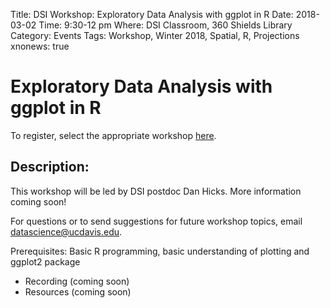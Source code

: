 Title: DSI Workshop: Exploratory Data Analysis with ggplot in R
Date: 2018-03-02
Time: 9:30-12 pm
Where: DSI Classroom, 360 Shields Library
Category: Events
Tags: Workshop, Winter 2018, Spatial, R, Projections
xnonews: true

# Exploratory Data Analysis with ggplot in R

To register, select the appropriate workshop [here](https://forms.library.ucdavis.edu/classes/descriptions.php#class174).

## Description:

This workshop will be led by DSI postdoc Dan Hicks. More information coming soon!

 For questions or to send suggestions for future workshop topics, email datascience@ucdavis.edu.

Prerequisites: 
Basic R programming, basic understanding of plotting and ggplot2 package

* Recording (coming soon)
* Resources (coming soon)